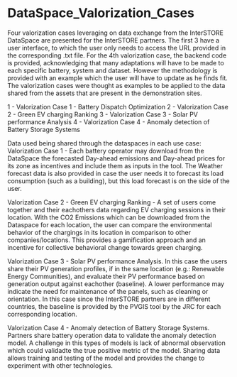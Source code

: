 # DataSpace_Valorization_Cases
Four valorization cases leveraging on data exchange from the InterSTORE DataSpace are presented for the InterSTORE partners. The first 3 have a user interface, to which the user only needs to access the URL provided in the corresponding .txt file. For the 4th valorization case, the backend code is provided, acknowledging that many adaptations will have to be made to each specific battery, system and dataset. However the methodology is provided with an example which the user will have to update as he finds fit. The valorization cases were thought as examples to be applied to the data shared from the assets that are present in the demonstration sites.

1 - Valorization Case 1 - Battery Dispatch Optimization
2 - Valorization Case 2 - Green EV charging Ranking
3 - Valorization Case 3 - Solar PV performance Analysis
4 - Valorization Case 4 - Anomaly detection of Battery Storage Systems

Data used being shared through the dataspaces in each use case:
Valorization Case 1 - Each battery operator may download from the DataSpace the forecasted Day-ahead emissions and Day-ahead prices for its zone as incentives and include them as inputs in the tool. The Weather forecast data is also provided in case the user needs it to forecast its load consumption (such as a building), but this load forecast is on the side of the user.

Valorization Case 2 - Green EV charging Ranking - A set of users come together and their eachothers data regarding EV charging sessions in their location. With the CO2 Emissions which can be downloaded from the Dataspace for each location, the user can compare the environmental behavior of the chargings in its location in comparison to other companies/locations. This provides a gamification approach and an incentive for collective behavioral change towards green charging.

Valorization Case 3 - Solar PV performance Analysis. In this case the users share their PV generation profiles, if in the same location (e.g.: Renewable Energy Communities), and evaluate their PV performance based on generation output against eachother (baseline). A lower performance may indicate the need for maintenance of the panels, such as cleaning or orientation. In this case since the InterSTORE partners are in different countries, the baseline is provided by the PVGIS tool by the JRC for each corresponding location.

Valorization Case 4 - Anomaly detection of Battery Storage Systems. Partners share battery operation data to validate the anomaly detection model. A challenge in this types of models is lack of abnormal observation which could validadte the true positive metric of the model. Sharing data allows training and testing of the model and provides the change to experiment with other technologies.

